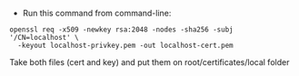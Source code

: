 * Run this command from command-line:


```
openssl req -x509 -newkey rsa:2048 -nodes -sha256 -subj '/CN=localhost' \
  -keyout localhost-privkey.pem -out localhost-cert.pem
```

Take both files (cert and key) and put them on root/certificates/local folder
